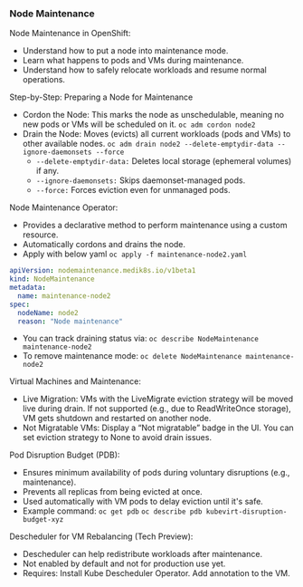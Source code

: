 ### Node Maintenance

Node Maintenance in OpenShift:
- Understand how to put a node into maintenance mode.
- Learn what happens to pods and VMs during maintenance.
- Understand how to safely relocate workloads and resume normal operations.

Step-by-Step: Preparing a Node for Maintenance
- Cordon the Node: This marks the node as unschedulable, meaning no new pods or VMs will be scheduled on it. `oc adm cordon node2`
- Drain the Node: Moves (evicts) all current workloads (pods and VMs) to other available nodes. `oc adm drain node2 --delete-emptydir-data --ignore-daemonsets --force`
  - `--delete-emptydir-data:` Deletes local storage (ephemeral volumes) if any.
  - `--ignore-daemonsets:` Skips daemonset-managed pods.
  - `--force:` Forces eviction even for unmanaged pods.
 
Node Maintenance Operator:
- Provides a declarative method to perform maintenance using a custom resource.
- Automatically cordons and drains the node.
- Apply with below yaml `oc apply -f maintenance-node2.yaml`
```yaml
apiVersion: nodemaintenance.medik8s.io/v1beta1
kind: NodeMaintenance
metadata:
  name: maintenance-node2
spec:
  nodeName: node2
  reason: "Node maintenance"
```
- You can track draining status via: `oc describe NodeMaintenance maintenance-node2`
- To remove maintenance mode: `oc delete NodeMaintenance maintenance-node2`

Virtual Machines and Maintenance:
- Live Migration: VMs with the LiveMigrate eviction strategy will be moved live during drain. If not supported (e.g., due to ReadWriteOnce storage), VM gets shutdown and restarted on another node.
- Not Migratable VMs: Display a “Not migratable” badge in the UI. You can set eviction strategy to None to avoid drain issues.

Pod Disruption Budget (PDB):
- Ensures minimum availability of pods during voluntary disruptions (e.g., maintenance).
- Prevents all replicas from being evicted at once.
- Used automatically with VM pods to delay eviction until it's safe.
- Example command: `oc get pdb` `oc describe pdb kubevirt-disruption-budget-xyz`

Descheduler for VM Rebalancing (Tech Preview):
- Descheduler can help redistribute workloads after maintenance.
- Not enabled by default and not for production use yet.
- Requires: Install Kube Descheduler Operator. Add annotation to the VM.

